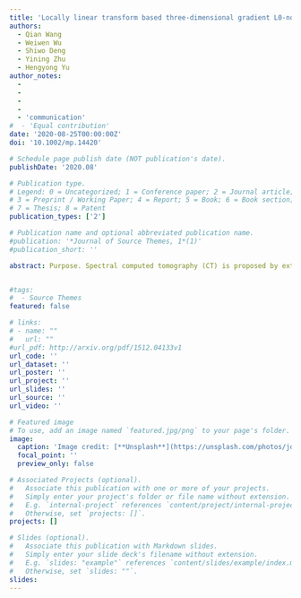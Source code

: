 ```yaml
---
title: 'Locally linear transform based three-dimensional gradient L0-norm minimization for spectral CT reconstruction'
authors:
  - Qian Wang
  - Weiwen Wu
  - Shiwo Deng
  - Yining Zhu
  - Hengyong Yu
author_notes:
  - 
  - 
  - 
  - 
  - 'communication'
#  - 'Equal contribution'
date: '2020-08-25T00:00:00Z'
doi: '10.1002/mp.14420'

# Schedule page publish date (NOT publication's date).
publishDate: '2020.08'

# Publication type.
# Legend: 0 = Uncategorized; 1 = Conference paper; 2 = Journal article;
# 3 = Preprint / Working Paper; 4 = Report; 5 = Book; 6 = Book section;
# 7 = Thesis; 8 = Patent
publication_types: ['2']

# Publication name and optional abbreviated publication name.
#publication: '*Journal of Source Themes, 1*(1)'
#publication_short: ''

abstract: Purpose. Spectral computed tomography (CT) is proposed by extending the conventional CT along the energy dimension. One newly implementation is to employ an energy-discriminating photon counting detector (PCD), which can distinguish photon energy and divide a whole x-ray spectrum into several energy bins with appropriate post-processing steps. The state-of-the-art PCD-based spectral CT has superior energy resolution and material distinguishability, and it further has a great potential in both medical and industrial applications. To improve the reconstruction quality and decomposition accuracy, in this work, we propose an optimization-based spectral CT reconstruction method with an innovational sparsity constraint. Methods. We first employ a locally linear transform to the reconstructed channel images, and the structural similarity along the spectral dimension is effectively converted to a one-dimensional (1D) gradient sparsity. Then, combining the prior knowledge of piecewise constant in the spatial domain (e.g., a two-dimensional (2D) gradient sparsity feature), we unify both spectral and spatial dimensions and establish a joint three-dimensional (3D) gradient sparsity. In addition, we use the L<sub>0</sub> -norm to measure the proposed sparsity and incorporate it as a smoothness constraint to concretize a general optimization framework. Furthermore, we develop the corresponding iterative algorithm to solve the optimization problem.Results. Both visual results and quantitative indexes of numerical simulations and phantom experiments demonstrate the proposed method outperform the conventional filtered backprojection (FBP), total variation (TV), 2D L<sub>0</sub> -norm (L<sub>0</sub> ), and TV with low rank (TVLR)-based methods. From the image and ROI comparisons, we find the proposed method performs well in noise suppression, detail maintenance, and decomposition accuracy. However, the FBP suffers severe noise, the TV and L<sub>0</sub> are difficult to work consistently among different energy bins, and the TVLR fails to avoid gray value shift. The image quality assessments, such as peak signal-to-noise ratio (PSNR), normal mean absolute deviation (NMAD). and structural similarity (SSIM), also consistently indicate the proposed method can effectively removing noise and keeping fine structures in both channel-wise reconstructions and material decompositions.Conclusions. By employing a locally linear transform, the structural similarity among spectral channel images is converted to a 1D gradient sparsity and the gray value shift is effectively avoided when the difference measurement is minimized. The 3D L<sub>0</sub> -norm jointly and uniformly measures the gradient sparsity in both spectral and spatial dimensions. The cooperation of locally linear transform and 3D L<sub>0</sub> -norm well reinforces the global sparse features and keeps the correlation along spectral dimension without bringing gray-value distortions. The corresponding constraint optimization model is fast and stably solved by using an alternative direction technique. Both numerical simulations and phantom experiments confirm the superior performance of the proposed method in noise suppression, structure maintenance, and accurate decomposition.


#tags:
#  - Source Themes
featured: false

# links:
# - name: ""
#   url: ""
#url_pdf: http://arxiv.org/pdf/1512.04133v1
url_code: ''
url_dataset: ''
url_poster: ''
url_project: ''
url_slides: ''
url_source: ''
url_video: ''

# Featured image
# To use, add an image named `featured.jpg/png` to your page's folder.
image:
  caption: 'Image credit: [**Unsplash**](https://unsplash.com/photos/jdD8gXaTZsc)'
  focal_point: ''
  preview_only: false

# Associated Projects (optional).
#   Associate this publication with one or more of your projects.
#   Simply enter your project's folder or file name without extension.
#   E.g. `internal-project` references `content/project/internal-project/index.md`.
#   Otherwise, set `projects: []`.
projects: []

# Slides (optional).
#   Associate this publication with Markdown slides.
#   Simply enter your slide deck's filename without extension.
#   E.g. `slides: "example"` references `content/slides/example/index.md`.
#   Otherwise, set `slides: ""`.
slides:
---
```

